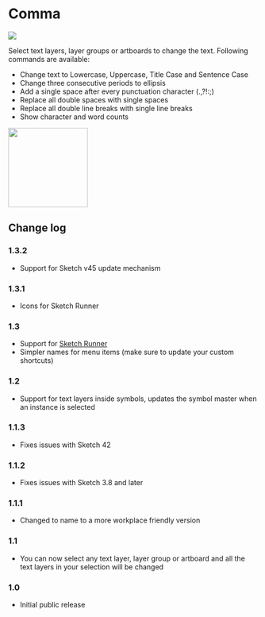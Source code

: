 # Comma

<img src="http://uo.ee/comma/comma.png">

Select text layers, layer groups or artboards to change the text. Following commands are available:

* Change text to Lowercase, Uppercase, Title Case and Sentence Case
* Change three consecutive periods to ellipsis
* Add a single space after every punctuation character (.,?!:;)
* Replace all double spaces with single spaces
* Replace all double line breaks with single line breaks
* Show character and word counts

<a href="http://bit.ly/SketchRunnerWebsite">
  <img src="http://sketchrunner.com/img/badge_white.png" width="160">
</a>


## Change log

### 1.3.2
* Support for Sketch v45 update mechanism

### 1.3.1
* Icons for Sketch Runner

### 1.3
* Support for <a href="http://sketchrunner.com">Sketch Runner</a>
* Simpler names for menu items (make sure to update your custom shortcuts)

### 1.2
* Support for text layers inside symbols, updates the symbol master when an instance is selected

### 1.1.3
* Fixes issues with Sketch 42

### 1.1.2
* Fixes issues with Sketch 3.8 and later

### 1.1.1
* Changed to name to a more workplace friendly version

### 1.1
* You can now select any text layer, layer group or artboard and all the text layers in your selection will be changed

### 1.0
* Initial public release



